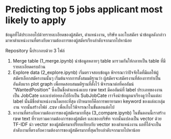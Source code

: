 <h1>Predicting top 5 jobs applicant most likely to apply</h1>
ข้อมูลที่ได้ประกอบไปด้วยรายละเอียดของผู้สมัคร, ตำแหน่งงาน, บริษัท และใบสมัคร
นำข้อมูลดังกล่าวมาหาตำแหน่งงานที่ตรงกับความต้องการของผู้สมัครเรียงลำดับจากมากไปหาน้อย

Repository นี้ประกอบด้วย 3 ไฟล์
1. Merge table (1_merge.ipynb)
นำข้อมูลหลายๆ table มารวมกันให้กลายเป็น table ที่มีรายละเอียดครบถ้วน
2. Explore data (2_explore.ipynb) 
เริ่มตรวจสอบข้อมูล พิจารณาว่าปัจจัยใดที่มีผลให้ผู้สมัครเลือกสมัครงานนั้นๆ เริ่มต้นจากการตั้งสมมติฐานว่า ผู้สมัครจะสมัครงานที่ต้องการทำเป็นอันดับแรก plot graph เพื่อทดสอบสมมติฐานที่ตั้งไว้
พิจารณาต่อที่คอลัมน์ "WantedPosition" ซึ่งเป็นชื่อตำแหน่งแบบ raw text มีคอลัมน์ที่ label ประเภทของงานเป็น JobCate และแบ่งย่อยลงไปอีกเป็น SubJobCate เราจึงนำข้อมูลมาเรียงดูว่าในแต่ละ label นั้นมีชื่อตำแหน่งงานใดเยอะที่สุด เป้าหมายก็คือการพยายามหา keyword ของแต่ละกลุ่มงาน จากนั้นสร้างไฟล์ .csv เพื่อเก็บไว้พิจารณาในขั้นตอนต่อไป
3. หางานที่ตรงกับความต้องการของผู้สมัครมากที่สุด (3_compare.ipynb)
ในขั้นตอนนี้เราสร้าง raw text ที่รวบรวมความต้องการของผู้สมัคร และของบริษัท จากนั้นแปลงเป็น vector ด้วย TF-IDF นำ vector ของผู้สมัครมาเปรียบเทียบกับ vector ของตำแหน่งงาน ผลที่ได้จะเป็นลำดับงานที่ตรงกับความต้องการของผู้สมัครมากที่สุดเรียงลำดับจากมากไปหาน้อย
